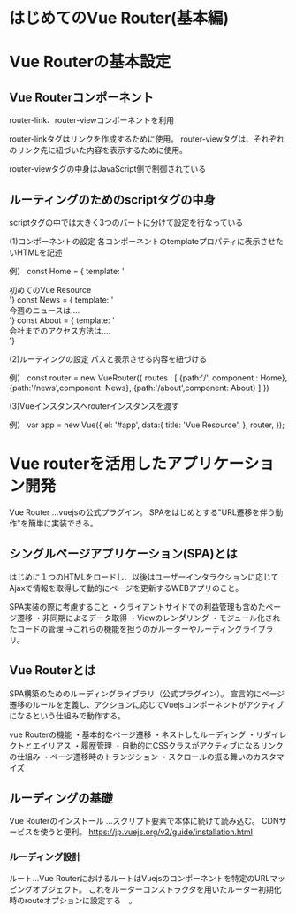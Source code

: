 # はじめてのVue Router(基本編)

# Vue Routerの基本設定
## Vue Routerコンポーネント
router-link、router-viewコンポーネントを利用

router-linkタグはリンクを作成するために使用。
router-viewタグは、それぞれのリンク先に紐づいた内容を表示するために使用。

router-viewタグの中身はJavaScript側で制御されている

## ルーティングのためのscriptタグの中身
scriptタグの中では大きく3つのパートに分けて設定を行なっている

(1)コンポーネントの設定
   各コンポーネントのtemplateプロパティに表示させたいHTMLを記述

   例）
    const Home = { template: '<div>初めてのVue Resource</div>'}
    const News = { template: '<div>今週のニュースは....</div>'}
    const About = { template: '<div>会社までのアクセス方法は....</div>'}

(2)ルーティングの設定
   パスと表示させる内容を紐づける

   例）
   const router = new VueRouter({
      routes : [
        {path:'/', component : Home},
        {path:'/news',component: News},
        {path:'/about',component: About}
      ]
    })

(3)Vueインスタンスへrouterインスタンスを渡す

  例）
  var app = new Vue({
      el: '#app',
      data:{
        title: 'Vue Resource',
      },
      router,
    });


# Vue routerを活用したアプリケーション開発
Vue Router …vuejsの公式プラグイン。
            SPAをはじめとする"URL遷移を伴う動作"を簡単に実装できる。

## シングルページアプリケーション(SPA)とは
はじめに１つのHTMLをロードし、以後はユーザーインタラクションに応じてAjaxで情報を取得して動的にページを更新するWEBアプリのこと。

SPA実装の際に考慮すること
・クライアントサイドでの利益管理も含めたページ遷移
・非同期によるデータ取得
・Viewのレンダリング
・モジュール化されたコードの管理
→これらの機能を担うのがルーターやルーディングライブラリ。

## Vue Routerとは
SPA構築のためのルーディングライブラリ（公式プラグイン）。
宣言的にページ遷移のルールを定義し、アクションに応じてVuejsコンポーネントがアクティブになるという仕組みで動作する。

vue Routerの機能
・基本的なページ遷移
・ネストしたルーディング
・リダイレクトとエイリアス
・履歴管理
・自動的にCSSクラスがアクティブになるリンクの仕組み
・ページ遷移時のトランジション
・スクロールの振る舞いのカスタマイズ

## ルーディングの基礎
Vue Routerのインストール ...スクリプト要素で本体に続けて読み込む。
                          CDNサービスを使うと便利。
https://jp.vuejs.org/v2/guide/installation.html

### ルーディング設計
ルート…Vue RouterにおけるルートはVuejsのコンポーネントを特定のURLマッピングオブジェクト。
      これをルーターコンストラクタを用いたルーター初期化時のrouteオプションに設定する　。